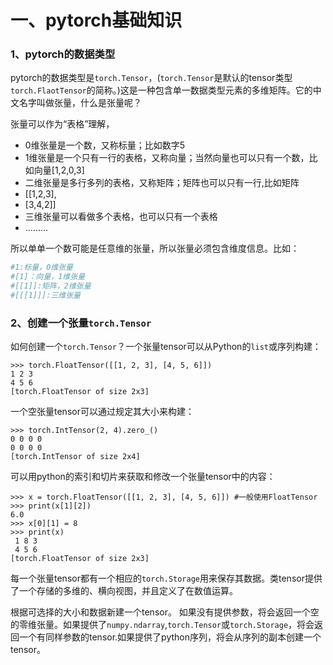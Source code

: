 # 一、pytorch基础知识

### 1、pytorch的数据类型

pytorch的数据类型是`torch.Tensor`，\(`torch.Tensor`是默认的tensor类型`torch.FlaotTensor`的简称。\)这是一种包含单一数据类型元素的多维矩阵。它的中文名字叫做张量，什么是张量呢？

张量可以作为“表格”理解，

* 0维张量是一个数，又称标量；比如数字5
* 1维张量是一个只有一行的表格，又称向量；当然向量也可以只有一个数，比如向量\[1,2,0,3\]
* 二维张量是多行多列的表格，又称矩阵；矩阵也可以只有一行,比如矩阵
* \[\[1,2,3\],
* \[3,4,2\]\]
* 三维张量可以看做多个表格，也可以只有一个表格
* ………

所以单单一个数可能是任意维的张量，所以张量必须包含维度信息。比如：

```py
#1:标量，0维张量
#[1]：向量，1维张量
#[[1]]:矩阵，2维张量
#[[[1]]]:三维张量
```

### 2、创建一个张量`torch.Tensor`

如何创建一个`torch.Tensor`？一个张量tensor可以从Python的`list`或序列构建：

```
>>> torch.FloatTensor([[1, 2, 3], [4, 5, 6]])
1 2 3
4 5 6
[torch.FloatTensor of size 2x3]
```

一个空张量tensor可以通过规定其大小来构建：

```
>>> torch.IntTensor(2, 4).zero_()
0 0 0 0
0 0 0 0
[torch.IntTensor of size 2x4]
```

可以用python的索引和切片来获取和修改一个张量tensor中的内容：

```
>>> x = torch.FloatTensor([[1, 2, 3], [4, 5, 6]]) #一般使用FloatTensor
>>> print(x[1][2])
6.0
>>> x[0][1] = 8
>>> print(x)
 1 8 3
 4 5 6
[torch.FloatTensor of size 2x3]
```

每一个张量tensor都有一个相应的`torch.Storage`用来保存其数据。类tensor提供了一个存储的多维的、横向视图，并且定义了在数值运算。

根据可选择的大小和数据新建一个tensor。 如果没有提供参数，将会返回一个空的零维张量。如果提供了`numpy.ndarray`,`torch.Tensor`或`torch.Storage`，将会返回一个有同样参数的tensor.如果提供了python序列，将会从序列的副本创建一个tensor。


